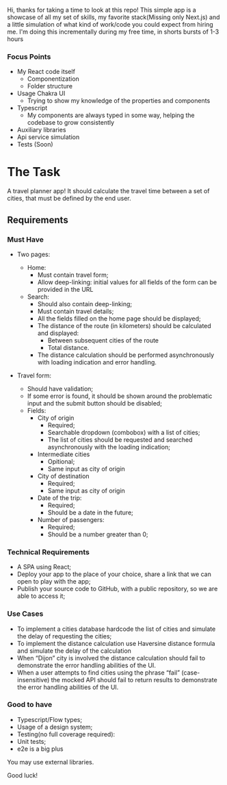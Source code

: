 Hi, thanks for taking a time to look at this repo!
This simple app is a showcase of all my set of skills, my favorite stack(Missing only Next.js) and a little simulation of what kind of work/code you could expect from hiring me.
I'm doing this incrementally during my free time, in shorts bursts of 1-3 hours

### Focus Points

- My React code itself
  - Componentization
  - Folder structure
- Usage Chakra UI
  - Trying to show my knowledge of the properties and components
- Typescript
  - My components are always typed in some way, helping the codebase to grow consistently
- Auxiliary libraries
- Api service simulation
- Tests (Soon)

# The Task

A travel planner app! It should calculate the travel time between a set of cities, that must be defined by the end user.

## Requirements

### Must Have

- Two pages:

  - Home:
    - Must contain travel form;
    - Allow deep-linking: initial values for all fields of the form can be provided in the URL
  - Search:
    - Should also contain deep-linking;
    - Must contain travel details;
    - All the fields filled on the home page should be displayed;
    - The distance of the route (in kilometers) should be calculated and displayed:
      - Between subsequent cities of the route
      - Total distance.
    - The distance calculation should be performed asynchronously with loading indication and error handling.

- Travel form:
  - Should have validation;
  - If some error is found, it should be shown around the problematic input and the submit button should be disabled;
  - Fields:
    - City of origin
      - Required;
      - Searchable dropdown (combobox) with a list of cities;
      - The list of cities should be requested and searched asynchronously with the loading indication;
    - Intermediate cities
      - Opitional;
      - Same input as city of origin
    - City of destination
      - Required;
      - Same input as city of origin
    - Date of the trip:
      - Required;
      - Should be a date in the future;
    - Number of passengers:
      - Required;
      - Should be a number greater than 0;

### Technical Requirements

- A SPA using React;
- Deploy your app to the place of your choice, share a link that we can open to play with the app;
- Publish your source code to GitHub, with a public repository, so we are able to access it;

### Use Cases

- To implement a cities database hardcode the list of cities and simulate the delay of requesting the cities;
- To implement the distance calculation use Haversine distance formula and simulate the delay of the calculation
- When “Dijon” city is involved the distance calculation should fail to demonstrate the error handling abilities of the UI.
- When a user attempts to find cities using the phrase “fail” (case-insensitive) the mocked API should fail to return results to demonstrate the error handling abilities of the UI.

### Good to have

- Typescript/Flow types;
- Usage of a design system;
- Testing(no full coverage required):
- Unit tests;
- e2e is a big plus

You may use external libraries.

Good luck!
